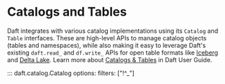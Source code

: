 # Catalogs and Tables

Daft integrates with various catalog implementations using its `Catalog` and `Table` interfaces. These are high-level APIs to manage catalog objects (tables and namespaces), while also making it easy to leverage Daft's existing `daft.read_` and `df.write_` APIs for open table formats like [Iceberg](../integrations/iceberg.md) and [Delta Lake](../integrations/delta_lake.md). Learn more about [Catalogs & Tables](../catalogs.md) in Daft User Guide.

::: daft.catalog.Catalog
    options:
        filters: ["!^_"]

<!-- add more pages to filters to include them, see dataframe for example -->

<!-- fix: do we need class catalogs? -->
